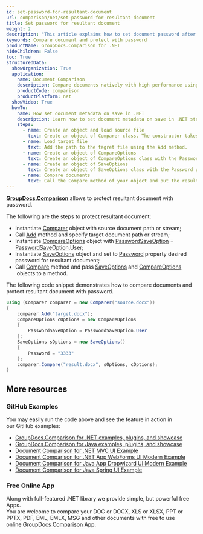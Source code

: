 ```yaml
---
id: set-password-for-resultant-document
url: comparison/net/set-password-for-resultant-document
title: Set password for resultant document
weight: 2
description: "This article explains how to set document password after files comparison within your .NET applications using GroupDocs.Comparison for .NET."
keywords: Compare document and protect with password
productName: GroupDocs.Comparison for .NET
hideChildren: False
toc: True
structuredData:
  showOrganization: True
  application:
    name: Document Comparison
    description: Compare documents natively with high performance using C# language and GroupDocs.Comparison for .NET
    productCode: comparison
    productPlatform: net
  showVideo: True
  howTo:
    name: How set document metadata on save in .NET
    description: Learn how to set document metadata on save in .NET step by step
    steps:
      - name: Create an object and load source file
        text: Create an object of Comparer class. The constructor takes the source file path parameter. You may specify absolute or relative file path as per your requirements.
      - name: Load target file
        text: Add the path to the tagret file using the Add method.
      - name: Create an object of CompareOptions
        text: Create an object of CompareOptions class with the PasswordSaveOption parameter initialised by PasswordSaveOption enum value.
      - name: Create an object of SaveOptions
        text: Create an object of SaveOptions class with the Password parameter.
      - name: Compare documents
        text: Call the Compare method of your object and put the resulting file path parameter, SaveObject object and CompareOption object.
---
```


**[GroupDocs.Comparison](https://products.groupdocs.com/comparison/net)** allows to protect resultant document with password.

The following are the steps to protect resultant document:

- Instantiate [Comparer](https://apireference.groupdocs.com/net/comparison/groupdocs.comparison/comparer) object with source document path or stream;
- Call [Add](https://apireference.groupdocs.com/net/comparison/groupdocs.comparison/comparer/methods/add/index) method and specify target document path or stream;
- Instantiate [CompareOptions](https://apireference.groupdocs.com/net/comparison/groupdocs.comparison.options/compareoptions) object with [PasswordSaveOption](https://apireference.groupdocs.com/net/comparison/groupdocs.comparison.options/compareoptions/properties/passwordsaveoption) = [PasswordSaveOption](https://apireference.groupdocs.com/net/comparison/groupdocs.comparison.options/passwordsaveoption).User;
- Instantiate [SaveOptions](https://apireference.groupdocs.com/net/comparison/groupdocs.comparison.options/saveoptions) object and set to [Password](https://apireference.groupdocs.com/comparison/net/groupdocs.comparison.options/saveoptions/properties/password) property desired password for resultant document;
- Call [Compare](https://apireference.groupdocs.com/net/comparison/groupdocs.comparison/comparer/methods/compare/index) method and pass [SaveOptions](https://apireference.groupdocs.com/net/comparison/groupdocs.comparison.options/saveoptions) and [CompareOptions](https://apireference.groupdocs.com/net/comparison/groupdocs.comparison.options/compareoptions)  objects to a method.

The following code snippet demonstrates how to compare documents and protect resultant document with password.

```csharp
using (Comparer comparer = new Comparer("source.docx"))
{
	comparer.Add("target.docx");
    CompareOptions cOptions = new CompareOptions
    {
     	PasswordSaveOption = PasswordSaveOption.User
    };
    SaveOptions sOptions = new SaveOptions()
    {
     	Password = "3333"
    };
    comparer.Compare("result.docx", sOptions, cOptions);
}
```

## More resources

### GitHub Examples

You may easily run the code above and see the feature in action in our GitHub examples:

- [GroupDocs.Comparison for .NET examples, plugins, and showcase](https://github.com/groupdocs-comparison/GroupDocs.Comparison-for-.NET)
- [GroupDocs.Comparison for Java examples, plugins, and showcase](https://github.com/groupdocs-comparison/GroupDocs.Comparison-for-Java)
- [Document Comparison for .NET MVC UI Example](https://github.com/groupdocs-comparison/GroupDocs.Comparison-for-.NET-MVC)
- [Document Comparison for .NET App WebForms UI Modern Example](https://github.com/groupdocs-comparison/GroupDocs.Comparison-for-.NET-WebForms)
- [Document Comparison for Java App Dropwizard UI Modern Example](https://github.com/groupdocs-comparison/GroupDocs.Comparison-for-Java-Dropwizard)
- [Document Comparison for Java Spring UI Example](https://github.com/groupdocs-comparison/GroupDocs.Comparison-for-Java-Spring)

### Free Online App

Along with full-featured .NET library we provide simple, but powerful free Apps.  
You are welcome to compare your DOC or DOCX, XLS or XLSX, PPT or PPTX, PDF, EML, EMLX, MSG and other documents with free to use online [GroupDocs Comparison App](https://products.groupdocs.app/comparison).
